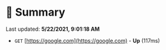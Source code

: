 # 📖 Summary
Last updated: **5/22/2021, 9:01:18 AM**

- `GET` [https://google.com](https://google.com) - **Up** (117ms)
